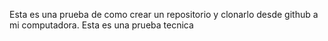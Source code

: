 Esta es una prueba de como crear un repositorio y clonarlo desde github a mi computadora.
Esta es una prueba tecnica
